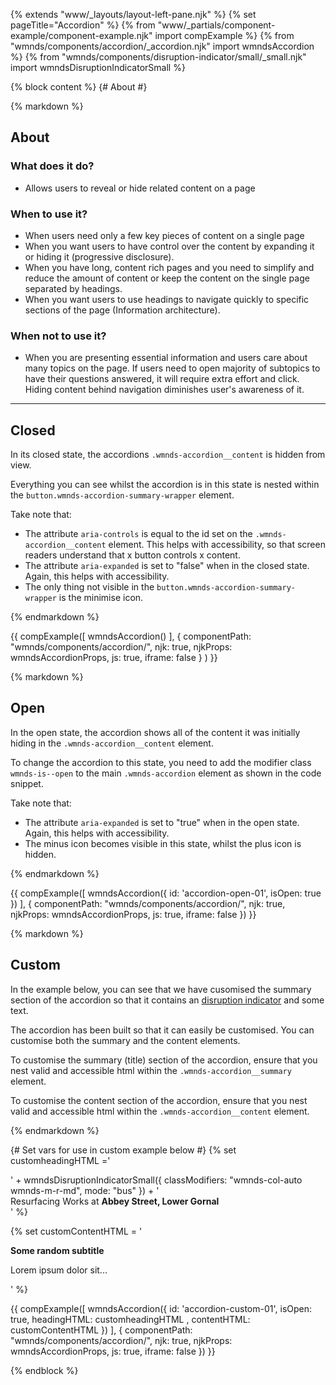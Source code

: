 {% extends "www/_layouts/layout-left-pane.njk" %}
{% set pageTitle="Accordion" %}
{% from "www/_partials/component-example/component-example.njk" import compExample %}
{% from "wmnds/components/accordion/_accordion.njk" import wmndsAccordion %}
{% from "wmnds/components/disruption-indicator/small/_small.njk" import wmndsDisruptionIndicatorSmall %}

{% block content %}
{# About #}

{% markdown %}

## About

### What does it do?

- Allows users to reveal or hide related content on a page

### When to use it?

- When users need only a few key pieces of content on a single page
- When you want users to have control over the content by expanding it or hiding it (progressive
  disclosure).
- When you have long, content rich pages and you need to simplify and reduce the amount of content
  or keep the content on the single page separated by headings.
- When you want users to use headings to navigate quickly to specific sections of the page
  (Information architecture).

### When not to use it?

- When you are presenting essential information and users care about many topics on the page.
  If users need to open majority of subtopics to have their questions answered, it will
  require extra effort and click. Hiding content behind navigation diminishes user's awareness of
  it.

---

## Closed

In its closed state, the accordions
<code class="wmnds-website-inline-code">.wmnds-accordion\_\_content</code> is hidden from view.

Everything you can see whilst the accordion is in this state is nested within the
<code class="wmnds-website-inline-code">button.wmnds-accordion-summary-wrapper</code> element.

Take note that:

- The attribute <code class="wmnds-website-inline-code">aria-controls</code> is equal to the id
  set on the <code class="wmnds-website-inline-code">.wmnds-accordion\_\_content</code> element.
  This helps with accessibility, so that screen readers understand that x button controls x
  content.
- The attribute <code class="wmnds-website-inline-code">aria-expanded</code> is set to "false"
  when in the closed state. Again, this helps with accessibility.
- The only thing not visible in the
  <code class="wmnds-website-inline-code">button.wmnds-accordion-summary-wrapper</code> is the
  minimise icon.

{% endmarkdown %}

{{
  compExample([
      wmndsAccordion()
    ], {
      componentPath: "wmnds/components/accordion/",
      njk: true,
      njkProps: wmndsAccordionProps,
      js: true,
      iframe: false
    }
  )
}}

{% markdown %}

## Open

In the open state, the accordion shows all of the content it was initially hiding in the
<code class="wmnds-website-inline-code">.wmnds-accordion\_\_content</code> element.

To change the accordion to this state, you need to add the modifier class
<code class="wmnds-website-inline-code">wmnds-is--open</code> to the main
<code class="wmnds-website-inline-code">.wmnds-accordion</code> element as shown in the code
snippet.

Take note that:

- The attribute <code class="wmnds-website-inline-code">aria-expanded</code> is set to "true" when
  in the open state. Again, this helps with accessibility.
- The minus icon becomes visible in this state, whilst the plus icon is hidden.</li>

{% endmarkdown %}

{{
  compExample([
    wmndsAccordion({
        id: 'accordion-open-01',
        isOpen: true
      })
  ], {
    componentPath: "wmnds/components/accordion/",
    njk: true,
    njkProps: wmndsAccordionProps,
    js: true,
    iframe: false
  })
}}

{% markdown %}

## Custom

In the example below, you can see that we have cusomised the summary section of the accordion so
that it contains an
<a href="/components/disruption-indicator/" title="Disruption indicator component" target="\_self" class="wmnds-link">disruption indicator</a>
and some text.

The accordion has been built so that it can easily be customised. You can customise both the
summary and the content elements.

To customise the summary (title) section of the accordion, ensure that you nest valid and
accessible html within the
<code class="wmnds-website-inline-code">.wmnds-accordion\_\_summary</code> element.

To customise the content section of the accordion, ensure that you nest valid and accessible html
within the <code class="wmnds-website-inline-code">.wmnds-accordion\_\_content</code> element.

{% endmarkdown %}

{# Set vars for use in custom example below #}
{% set customheadingHTML ='

  <div class="wmnds-grid wmnds-grid--align-center">' +
    wmndsDisruptionIndicatorSmall({
      classModifiers: "wmnds-col-auto wmnds-m-r-md",
      mode: "bus"
    }) +
    '<div class="wmnds-col-auto">Resurfacing Works at
      <strong>Abbey Street, Lower Gornal</strong>
    </div>
  </div>'
%}

{% set customContentHTML = '

  <p>
    <strong>Some random subtitle</strong>
  </p>
  <p>
    Lorem ipsum dolor sit...
  </p>'
%}

{{
  compExample([
    wmndsAccordion({
      id: 'accordion-custom-01',
      isOpen: true,
      headingHTML: customheadingHTML ,
      contentHTML: customContentHTML
    })
  ], {
    componentPath: "wmnds/components/accordion/",
    njk: true,
    njkProps: wmndsAccordionProps,
    js: true,
    iframe: false
  })
}}

{% endblock %}
